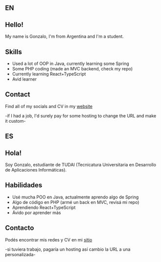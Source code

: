 ## EN
## Hello!

My name is Gonzalo, I'm from Argentina and I'm a student.

## Skills

* Used a lot of OOP in Java, currently learning some Spring
* Some PHP coding (made an MVC backend, check my repo)
* Currently learning React+TypeScript
* Avid learner

## Contact

Find all of my socials and CV in my [website](https://gonsalomon.github.io) 

-if I had a job, I'd surely pay for some hosting to change the URL and make it custom-

## ES
## Hola!

Soy Gonzalo, estudiante de TUDAI (Tecnicatura Universitaria en Desarrollo de Aplicaciones Informáticas).

## Habilidades

* Usé mucha POO en Java, actualmente aprendo algo de Spring
* Algo de código en PHP (armé un back en MVC, revisá mi repo)
* Aprendiendo React+TypeScript
* Ávido por aprender más

## Contacto

Podés encontrar mis redes y CV en mi [sitio](https://gonsalomon.github.io)

-si tuviera trabajo, pagaría un hosting así cambio la URL a una personalizada-
